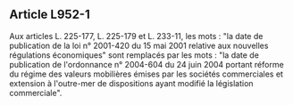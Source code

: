 Article L952-1
----
Aux articles L. 225-177, L. 225-179 et L. 233-11, les mots : "la date de
publication de la loi n° 2001-420 du 15 mai 2001 relative aux nouvelles
régulations économiques" sont remplacés par les mots : "la date de publication
de l'ordonnance n° 2004-604 du 24 juin 2004 portant réforme du régime des
valeurs mobilières émises par les sociétés commerciales et extension à
l'outre-mer de dispositions ayant modifié la législation commerciale".
